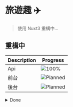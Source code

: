 # **旅遊趣 ✈️**

> 使用 Nuxt3 重構中...

## 重構中

| Description | Progress                                                            |
| ----------- | ------------------------------------------------------------------- |
| Api         | ![100%](https://progress-bar.dev/100/?title=done&color=555555)      |
| 前台        | ![Planned](https://progress-bar.dev/90/?title=planned&color=b8860b) |
| 後台        | ![Planned](https://progress-bar.dev/0/?title=planned&color=b8860b)  |

<details>
<summary>Done</summary>

| Description      | Progress                                                       |
| ---------------- | -------------------------------------------------------------- |
| 首頁             | ![100%](https://progress-bar.dev/100/?title=done&color=555555) |
| 產品頁面         | ![100%](https://progress-bar.dev/100/?title=done&color=555555) |
| 國家旅遊景點頁面 | ![100%](https://progress-bar.dev/100/?title=done&color=555555) |
| 城市旅遊景點頁面 | ![100%](https://progress-bar.dev/100/?title=done&color=555555) |
| 產品列表頁面     | ![100%](https://progress-bar.dev/100/?title=done&color=555555) |
| 購物車頁面       | ![100%](https://progress-bar.dev/100/?title=done&color=555555) |
| 付款流程頁面     | ![100%](https://progress-bar.dev/100/?title=done&color=555555) |

</details>

